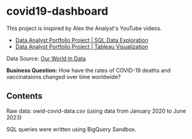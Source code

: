 # covid19-dashboard

This project is inspired by Alex the Analyst's YouTube videos.

- [Data Analyst Portfolio Project | SQL Data Exploration](https://www.youtube.com/watch?v=qfyynHBFOsM)
- [Data Analyst Portfolio Project | Tableau Visualization](https://www.youtube.com/watch?v=QILNlRvJlfQ)

Data Source: [Our World In Data](https://ourworldindata.org/covid-deaths)

**Business Question:** How have the rates of COVID-19 deaths and vaccinataions changed over time worldwide?

## Contents

Raw data: owid-covid-data.csv (using data from January 2020 to June 2023)

SQL queries were written using BigQuery Sandbox. 
